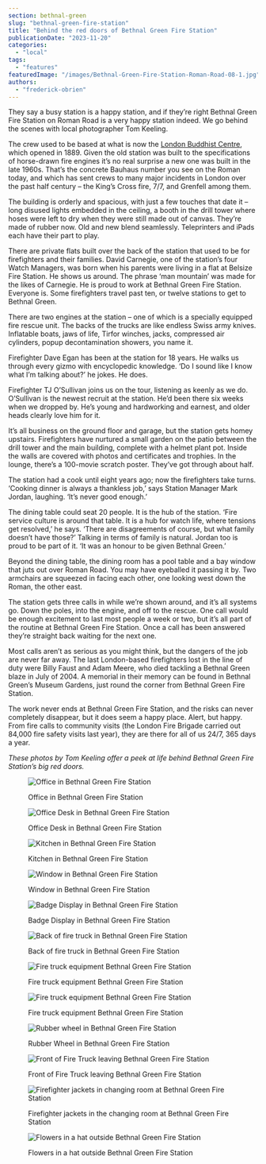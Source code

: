 ```yaml
---
section: bethnal-green
slug: "bethnal-green-fire-station"
title: "Behind the red doors of Bethnal Green Fire Station"
publicationDate: "2023-11-20"
categories: 
  - "local"
tags: 
  - "features"
featuredImage: "/images/Bethnal-Green-Fire-Station-Roman-Road-08-1.jpg"
authors: 
  - "frederick-obrien"
---
```


They say a busy station is a happy station, and if they’re right Bethnal Green Fire Station on Roman Road is a very happy station indeed. We go behind the scenes with local photographer Tom Keeling.

The crew used to be based at what is now the [London Buddhist Centre](https://romanroadlondon.com/london-buddhist-centre-east-london/), which opened in 1889. Given the old station was built to the specifications of horse-drawn fire engines it’s no real surprise a new one was built in the late 1960s. That’s the concrete Bauhaus number you see on the Roman today, and which has sent crews to many major incidents in London over the past half century – the King’s Cross fire, 7/7, and Grenfell among them.

The building is orderly and spacious, with just a few touches that date it – long disused lights embedded in the ceiling, a booth in the drill tower where hoses were left to dry when they were still made out of canvas. They’re made of rubber now. Old and new blend seamlessly. Teleprinters and iPads each have their part to play. 

There are private flats built over the back of the station that used to be for firefighters and their families. David Carnegie, one of the station’s four Watch Managers, was born when his parents were living in a flat at Belsize Fire Station. He shows us around. The phrase ‘man mountain’ was made for the likes of Carnegie. He is proud to work at Bethnal Green Fire Station. Everyone is. Some firefighters travel past ten, or twelve stations to get to Bethnal Green. 

There are two engines at the station – one of which is a specially equipped fire rescue unit. The backs of the trucks are like endless Swiss army knives. Inflatable boats, jaws of life, Tirfor winches, jacks, compressed air cylinders, popup decontamination showers, you name it.

Firefighter Dave Egan has been at the station for 18 years. He walks us through every gizmo with encyclopedic knowledge. ‘Do I sound like I know what I’m talking about?’ he jokes. He does.

Firefighter TJ O’Sullivan joins us on the tour, listening as keenly as we do. O’Sullivan is the newest recruit at the station. He’d been there six weeks when we dropped by. He’s young and hardworking and earnest, and older heads clearly love him for it.

It’s all business on the ground floor and garage, but the station gets homey upstairs. Firefighters have nurtured a small garden on the patio between the drill tower and the main building, complete with a helmet plant pot. Inside the walls are covered with photos and certificates and trophies. In the lounge, there’s a 100-movie scratch poster. They’ve got through about half.

The station had a cook until eight years ago; now the firefighters take turns. ‘Cooking dinner is always a thankless job,’ says Station Manager Mark Jordan, laughing. ‘It’s never good enough.’

The dining table could seat 20 people. It is the hub of the station. ‘Fire service culture is around that table. It is a hub for watch life, where tensions get resolved,’ he says. ‘There are disagreements of course, but what family doesn’t have those?’ Talking in terms of family is natural. Jordan too is proud to be part of it. ‘It was an honour to be given Bethnal Green.’

Beyond the dining table, the dining room has a pool table and a bay window that juts out over Roman Road. You may have eyeballed it passing it by. Two armchairs are squeezed in facing each other, one looking west down the Roman, the other east.

The station gets three calls in while we’re shown around, and it’s all systems go. Down the poles, into the engine, and off to the rescue. One call would be enough excitement to last most people a week or two, but it’s all part of the routine at Bethnal Green Fire Station. Once a call has been answered they’re straight back waiting for the next one.

Most calls aren’t as serious as you might think, but the dangers of the job are never far away. The last London-based firefighters lost in the line of duty were Billy Faust and Adam Meere, who died tackling a Bethnal Green blaze in July of 2004. A memorial in their memory can be found in Bethnal Green’s Museum Gardens, just round the corner from Bethnal Green Fire Station.

The work never ends at Bethnal Green Fire Station, and the risks can never completely disappear, but it does seem a happy place. Alert, but happy. From fire calls to community visits (the London Fire Brigade carried out 84,000 fire safety visits last year), they are there for all of us 24/7, 365 days a year.  

_These photos by Tom Keeling offer a peek at life behind Bethnal Green Fire Station’s big red doors._

<figure>

![Office in Bethnal Green Fire Station ](/images/Bethnal-Green-Fire-Station-Roman-Road-01-1024x683.jpg)

<figcaption>

Office in Bethnal Green Fire Station

</figcaption>

</figure>

<figure>

![Office Desk in Bethnal Green Fire Station ](/images/Bethnal-Green-Fire-Station-Roman-Road-07-1024x683.jpg)

<figcaption>

Office Desk in Bethnal Green Fire Station

</figcaption>

</figure>

<figure>

![Kitchen in Bethnal Green Fire Station ](/images/Bethnal-Green-Fire-Station-Roman-Road-02-1024x683.jpg)

<figcaption>

Kitchen in Bethnal Green Fire Station

</figcaption>

</figure>

<figure>

![Window in Bethnal Green Fire Station ](/images/Bethnal-Green-Fire-Station-Roman-Road-04-1024x683.jpg)

<figcaption>

Window in Bethnal Green Fire Station

</figcaption>

</figure>

<figure>

![Badge Display in Bethnal Green Fire Station ](/images/Bethnal-Green-Fire-Station-Roman-Road-03-1024x683.jpg)

<figcaption>

Badge Display in Bethnal Green Fire Station

</figcaption>

</figure>

<figure>

![Back of fire truck in Bethnal Green Fire Station ](/images/Bethnal-Green-Fire-Station-Roman-Road-11-1024x683.jpg)

<figcaption>

Back of fire truck in Bethnal Green Fire Station

</figcaption>

</figure>

<figure>

![Fire truck equipment Bethnal Green Fire Station ](/images/Bethnal-Green-Fire-Station-Roman-Road-12-1-1024x683.jpg)

<figcaption>

Fire truck equipment Bethnal Green Fire Station

</figcaption>

</figure>

<figure>

![Fire truck equipment Bethnal Green Fire Station ](/images/Bethnal-Green-Fire-Station-Roman-Road-15-1.jpg)

<figcaption>

Fire truck equipment Bethnal Green Fire Station

</figcaption>

</figure>

<figure>

![Rubber wheel in Bethnal Green Fire Station ](/images/Bethnal-Green-Fire-Station-Roman-Road-08-1024x683.jpg)

<figcaption>

Rubber Wheel in Bethnal Green Fire Station

</figcaption>

</figure>

<figure>

![Front of Fire Truck leaving Bethnal Green Fire Station](/images/Bethnal-Green-Fire-Station-Roman-Road-05-1024x683.jpg)

<figcaption>

Front of Fire Truck leaving Bethnal Green Fire Station

</figcaption>

</figure>

<figure>

![Firefighter jackets in changing room at Bethnal Green Fire Station ](/images/Bethnal-Green-Fire-Station-Roman-Road-10-2.jpg)

<figcaption>

Firefighter jackets in the changing room at Bethnal Green Fire Station

</figcaption>

</figure>

<figure>

![Flowers in a hat outside Bethnal Green Fire Station ](/images/Bethnal-Green-Fire-Station-Roman-Road-hat.jpg)

<figcaption>

Flowers in a hat outside Bethnal Green Fire Station

</figcaption>

</figure>
